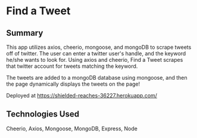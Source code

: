 # Find a Tweet

## Summary

This app utilizes axios, cheerio, mongoose, and mongoDB to scrape tweets off of twitter.
The user can enter a twitter user's handle, and the keyword he/she wants to look for.
Using axios and cheerio, Find a Tweet scrapes that twitter account for tweets matching the keyword.

The tweets are added to a mongoDB database using mongoose, and then the page dynamically displays the tweets on the page!

Deployed at https://shielded-reaches-36227.herokuapp.com/

## Technologies Used

Cheerio, Axios, Mongoose, MongoDB, Express, Node



